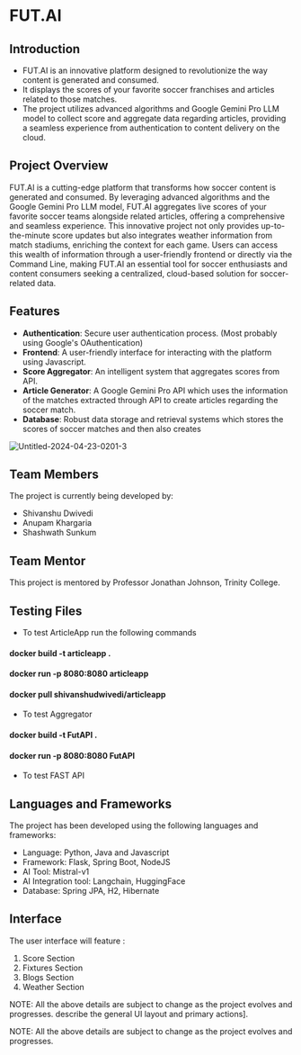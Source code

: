# FUT.AI

## Introduction
- FUT.AI is an innovative platform designed to revolutionize the way content is generated and consumed. 
- It displays the scores of your favorite soccer franchises and articles related to those matches.
- The project utilizes advanced algorithms and Google Gemini Pro LLM model to collect score and aggregate data regarding articles, providing a seamless experience from authentication to content delivery on the cloud. 

## Project Overview
FUT.AI is a cutting-edge platform that transforms how soccer content is generated and consumed. By leveraging advanced algorithms and the Google Gemini Pro LLM model, FUT.AI aggregates live scores of your favorite soccer teams alongside related articles, offering a comprehensive and seamless experience. This innovative project not only provides up-to-the-minute score updates but also integrates weather information from match stadiums, enriching the context for each game. Users can access this wealth of information through a user-friendly frontend or directly via the Command Line, making FUT.AI an essential tool for soccer enthusiasts and content consumers seeking a centralized, cloud-based solution for soccer-related data.

## Features
- **Authentication**: Secure user authentication process. (Most probably using Google's OAuthentication)
- **Frontend**: A user-friendly interface for interacting with the platform using Javascript.
- **Score Aggregator**: An intelligent system that aggregates scores from API.
- **Article Generator**: A Google Gemini Pro API which uses the information of the matches extracted through API to create articles regarding the soccer match.
- **Database**: Robust data storage and retrieval systems which stores the scores of soccer matches and then also creates 

![Untitled-2024-04-23-0201-3](https://github.com/akhargha/FUT.AI/assets/118499953/cbc2fc84-1a30-472c-baa3-4a85d504fe19)

## Team Members

The project is currently being developed by:

- Shivanshu Dwivedi
- Anupam Khargaria
- Shashwath Sunkum
  
## Team Mentor
This project is mentored by Professor Jonathan Johnson, Trinity College.

## Testing Files

- To test ArticleApp run the following commands

####     docker build -t articleapp . 
####     docker run -p 8080:8080 articleapp
####     docker pull shivanshudwivedi/articleapp

- To test Aggregator

####     docker build -t FutAPI . 
####     docker run -p 8080:8080 FutAPI

- To test FAST API
  
## Languages and Frameworks

The project has been developed using the following languages and frameworks:
- Language: Python, Java and Javascript
- Framework: Flask, Spring Boot, NodeJS
- AI Tool: Mistral-v1
- AI Integration tool: Langchain, HuggingFace
- Database: Spring JPA, H2, Hibernate
  

## Interface

The user interface will feature :

1) Score Section
2) Fixtures Section
3) Blogs Section
4) Weather Section 

NOTE: All the above details are subject to change as the project evolves and progresses.
describe the general UI layout and primary actions]. 

NOTE: All the above details are subject to change as the project evolves and progresses.

